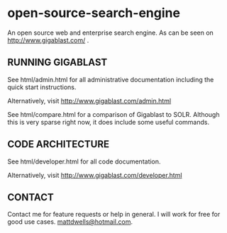 open-source-search-engine
=========================

An open source web and enterprise search engine. As can be seen on http://www.gigablast.com/ .

RUNNING GIGABLAST
-----------------

See html/admin.html for all administrative documentation including 
the quick start instructions.

Alternatively, visit http://www.gigablast.com/admin.html

See html/compare.html for a comparison of Gigablast to SOLR. Although this
is very sparse right now, it does include some useful commands.



CODE ARCHITECTURE
-----------------

See html/developer.html for all code documentation.

Alternatively, visit http://www.gigablast.com/developer.html



CONTACT
-------

Contact me for feature requests or help in general. I will work for free
for good use cases. mattdwells@hotmail.com.


